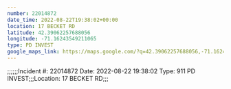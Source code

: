 ```yaml
---
number: 22014872
date_time: 2022-08-22T19:38:02+00:00
location: 17 BECKET RD
latitude: 42.39062257688056
longitude: -71.16243549211065
type: PD INVEST
google_maps_link: https://maps.google.com/?q=42.39062257688056,-71.16243549211065
---
```


;;;;;;Incident #: 22014872  Date: 2022-08-22 19:38:02   Type: 911 PD INVEST;;;Location: 17 BECKET RD;;;
